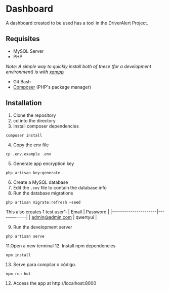 # Dashboard
A dashboard created to be used has a tool in the DriverAlert Project.

## Requisites
 * MySQL Server
 * PHP 

 *Note: A simple way to quickly install both of these (for a development environment) is with [xampp](https://www.apachefriends.org/index.html)*

 * Git Bash
 * [Composer](https://getcomposer.org/doc/00-intro.md#installation-windows) (PHP's package manager)

## Installation

1. Clone the repository
2. cd into the directory
3. Install composer dependencies
```
composer install
```
4. Copy the env file
```
cp .env.example .env
```
5. Generate app encryption key
```
php artisan key:generate
```
6. Create a MySQL database
7. Edit the `.env` file to contain the database info
8. Run the database migrations
```
php artisan migrate:refresh –seed
```

This also creates 1 test user1:
| Email                | Password    |
|----------------------|-------------|
| admin@admin.com      | qwertyui    |

9. Run the development server
```
php artisan serve
```
11.Open a new terminal
12. Install npm dependencies
```
npm install
```
13. Serve para compilar o código.
```
npm run hot
```

12. Access the app at http://localhost:8000
